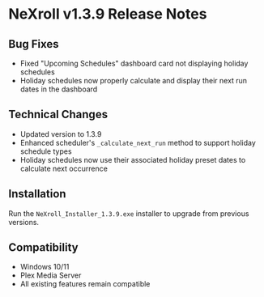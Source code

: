 # NeXroll v1.3.9 Release Notes

## Bug Fixes
- Fixed "Upcoming Schedules" dashboard card not displaying holiday schedules
- Holiday schedules now properly calculate and display their next run dates in the dashboard

## Technical Changes
- Updated version to 1.3.9
- Enhanced scheduler's `_calculate_next_run` method to support holiday schedule types
- Holiday schedules now use their associated holiday preset dates to calculate next occurrence

## Installation
Run the `NeXroll_Installer_1.3.9.exe` installer to upgrade from previous versions.

## Compatibility
- Windows 10/11
- Plex Media Server
- All existing features remain compatible